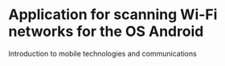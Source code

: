 # Application for scanning Wi-Fi networks for the OS Android
 Introduction to mobile technologies and communications
